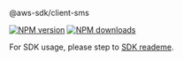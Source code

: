 @aws-sdk/client-sms

[![NPM version](https://img.shields.io/npm/v/@aws-sdk/client-sms/preview.svg)](https://www.npmjs.com/package/@aws-sdk/client-sms)
[![NPM downloads](https://img.shields.io/npm/dm/@aws-sdk/client-sms.svg)](https://www.npmjs.com/package/@aws-sdk/client-sms)

For SDK usage, please step to [SDK reademe](https://github.com/aws/aws-sdk-js-v3).
